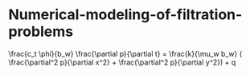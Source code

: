 # Numerical-modeling-of-filtration-problems
\frac{c_t \phi}{b_w}  \frac{\partial p}{\partial t} = \frac{k}{\mu_w b_w} ( \frac{\partial^2 p}{\partial x^2} + \frac{\partial^2 p}{\partial y^2}) + q
